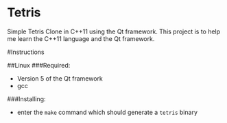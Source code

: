 # Tetris
Simple Tetris Clone in C++11 using the Qt framework.
This project is to help me learn the C++11 language and the Qt framework.

#Instructions

##Linux
###Required:
- Version 5 of the Qt framework
- gcc

###Installing:
 - enter the `make` command which should generate a `tetris` binary
